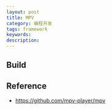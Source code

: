 ```yaml
---
layout: post
title: MPV
category: 编程开发
tags: framework
keywords: 
description: 
---
```


## Build

## Reference

* <https://github.com/mpv-player/mpv>